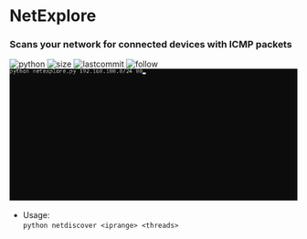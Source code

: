 # NetExplore
### Scans your network for connected devices with ICMP packets
![python](https://img.shields.io/pypi/pyversions/Django.svg)
![size](https://img.shields.io/github/size/ak-wa/NetExplore/netexplore.py.svg)
![lastcommit](https://img.shields.io/github/last-commit/ak-wa/NetExplore.svg)
![follow](https://img.shields.io/github/followers/ak-wa.svg?label=Follow&style=social)
![](netexplore.gif)




* Usage:  
`python netdiscover <iprange> <threads>`
